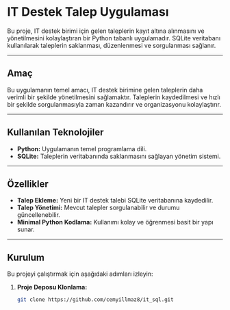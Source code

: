# IT Destek Talep Uygulaması

Bu proje, IT destek birimi için gelen taleplerin kayıt altına alınmasını ve yönetilmesini kolaylaştıran bir Python tabanlı uygulamadır. SQLite veritabanı kullanılarak taleplerin saklanması, düzenlenmesi ve sorgulanması sağlanır.

---

## Amaç

Bu uygulamanın temel amacı, IT destek birimine gelen taleplerin daha verimli bir şekilde yönetilmesini sağlamaktır. Taleplerin kaydedilmesi ve hızlı bir şekilde sorgulanmasıyla zaman kazandırır ve organizasyonu kolaylaştırır.

---

## Kullanılan Teknolojiler

- **Python:** Uygulamanın temel programlama dili.
- **SQLite:** Taleplerin veritabanında saklanmasını sağlayan yönetim sistemi.

---

## Özellikler

- **Talep Ekleme:** Yeni bir IT destek talebi SQLite veritabanına kaydedilir.
- **Talep Yönetimi:** Mevcut talepler sorgulanabilir ve durumu güncellenebilir.
- **Minimal Python Kodlama:** Kullanımı kolay ve öğrenmesi basit bir yapı sunar.

---

## Kurulum

Bu projeyi çalıştırmak için aşağıdaki adımları izleyin:

1. **Proje Deposu Klonlama:**
   ```bash
   git clone https://github.com/cemyillmaz8/it_sql.git

